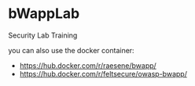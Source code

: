 # bWappLab #
Security Lab Training

you can also use the docker container: 

* https://hub.docker.com/r/raesene/bwapp/ 
* https://hub.docker.com/r/feltsecure/owasp-bwapp/
